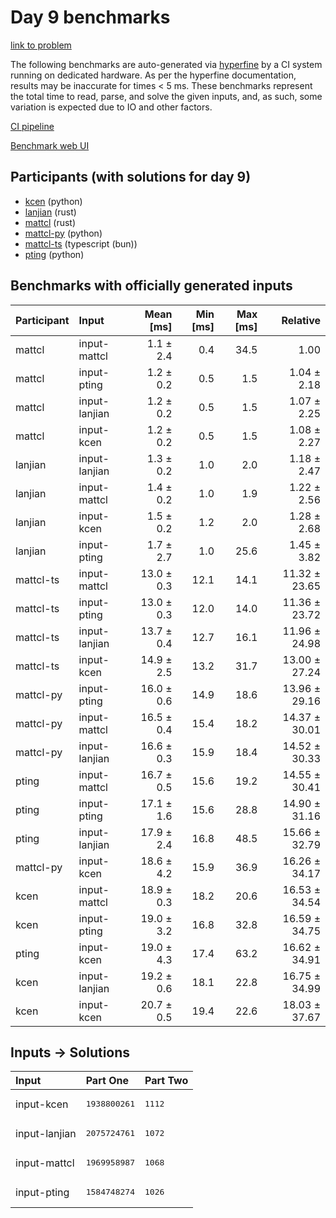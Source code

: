 # Day 9 benchmarks

[link to problem](https://adventofcode.com/2023/day/9)

The following benchmarks are auto-generated via
[hyperfine](https://github.com/sharkdp/hyperfine) by a CI system running on
dedicated hardware. As per the hyperfine documentation, results may be
inaccurate for times < 5 ms. These benchmarks represent the total time to read,
parse, and solve the given inputs, and, as such, some variation is expected due
to IO and other factors.

[CI pipeline](http://ci.papercode.net:8080/teams/main/pipelines/aoc2023)

[Benchmark web UI](https://aoc.ancalagon.black)


## Participants (with solutions for day 9)

- [kcen](https://github.com/kcen/aoc2023) (python)
- [lanjian](https://github.com/lanjian/aoc-2023) (rust)
- [mattcl](https://github.com/mattcl/aoc2023) (rust)
- [mattcl-py](https://github.com/mattcl/aoc2023-py) (python)
- [mattcl-ts](https://github.com/mattcl/aoc2023-js) (typescript (bun))
- [pting](https://github.com/pting/aoc2023) (python)


## Benchmarks with officially generated inputs

| Participant | Input | Mean [ms] | Min [ms] | Max [ms] | Relative |
|:---|:---|---:|---:|---:|---:|
| mattcl | input-mattcl | 1.1 ± 2.4 | 0.4 | 34.5 | 1.00 |
| mattcl | input-pting | 1.2 ± 0.2 | 0.5 | 1.5 | 1.04 ± 2.18 |
| mattcl | input-lanjian | 1.2 ± 0.2 | 0.5 | 1.5 | 1.07 ± 2.25 |
| mattcl | input-kcen | 1.2 ± 0.2 | 0.5 | 1.5 | 1.08 ± 2.27 |
| lanjian | input-lanjian | 1.3 ± 0.2 | 1.0 | 2.0 | 1.18 ± 2.47 |
| lanjian | input-mattcl | 1.4 ± 0.2 | 1.0 | 1.9 | 1.22 ± 2.56 |
| lanjian | input-kcen | 1.5 ± 0.2 | 1.2 | 2.0 | 1.28 ± 2.68 |
| lanjian | input-pting | 1.7 ± 2.7 | 1.0 | 25.6 | 1.45 ± 3.82 |
| mattcl-ts | input-mattcl | 13.0 ± 0.3 | 12.1 | 14.1 | 11.32 ± 23.65 |
| mattcl-ts | input-pting | 13.0 ± 0.3 | 12.0 | 14.0 | 11.36 ± 23.72 |
| mattcl-ts | input-lanjian | 13.7 ± 0.4 | 12.7 | 16.1 | 11.96 ± 24.98 |
| mattcl-ts | input-kcen | 14.9 ± 2.5 | 13.2 | 31.7 | 13.00 ± 27.24 |
| mattcl-py | input-pting | 16.0 ± 0.6 | 14.9 | 18.6 | 13.96 ± 29.16 |
| mattcl-py | input-mattcl | 16.5 ± 0.4 | 15.4 | 18.2 | 14.37 ± 30.01 |
| mattcl-py | input-lanjian | 16.6 ± 0.3 | 15.9 | 18.4 | 14.52 ± 30.33 |
| pting | input-mattcl | 16.7 ± 0.5 | 15.6 | 19.2 | 14.55 ± 30.41 |
| pting | input-pting | 17.1 ± 1.6 | 15.6 | 28.8 | 14.90 ± 31.16 |
| pting | input-lanjian | 17.9 ± 2.4 | 16.8 | 48.5 | 15.66 ± 32.79 |
| mattcl-py | input-kcen | 18.6 ± 4.2 | 15.9 | 36.9 | 16.26 ± 34.17 |
| kcen | input-mattcl | 18.9 ± 0.3 | 18.2 | 20.6 | 16.53 ± 34.54 |
| kcen | input-pting | 19.0 ± 3.2 | 16.8 | 32.8 | 16.59 ± 34.75 |
| pting | input-kcen | 19.0 ± 4.3 | 17.4 | 63.2 | 16.62 ± 34.91 |
| kcen | input-lanjian | 19.2 ± 0.6 | 18.1 | 22.8 | 16.75 ± 34.99 |
| kcen | input-kcen | 20.7 ± 0.5 | 19.4 | 22.6 | 18.03 ± 37.67 |


## Inputs -> Solutions

| Input | Part One | Part Two |
|:---|:---|:---|
|input-kcen|<pre>1938800261</pre>|<pre>1112</pre>|
|input-lanjian|<pre>2075724761</pre>|<pre>1072</pre>|
|input-mattcl|<pre>1969958987</pre>|<pre>1068</pre>|
|input-pting|<pre>1584748274</pre>|<pre>1026</pre>|